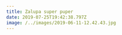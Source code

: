```yaml
---
title: Zalupa super puper
date: 2019-07-25T19:42:38.797Z
image: /../images/2019-06-11-12.42.43.jpg
---
```


